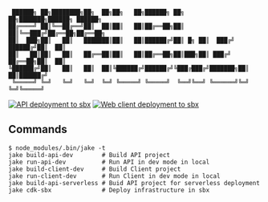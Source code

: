 ```
 ██████╗ ██╗████████╗██╗  ██╗██╗   ██╗██████╗ ██╗    ██╗███████╗██████╗ ██████╗
██╔════╝ ██║╚══██╔══╝██║  ██║██║   ██║██╔══██╗██║    ██║╚══███╔╝██╔══██╗██╔══██╗
██║  ███╗██║   ██║   ███████║██║   ██║██████╔╝██║ █╗ ██║  ███╔╝ ██████╔╝██║  ██║
██║   ██║██║   ██║   ██╔══██║██║   ██║██╔══██╗██║███╗██║ ███╔╝  ██╔══██╗██║  ██║
╚██████╔╝██║   ██║   ██║  ██║╚██████╔╝██████╔╝╚███╔███╔╝███████╗██║  ██║██████╔╝
 ╚═════╝ ╚═╝   ╚═╝   ╚═╝  ╚═╝ ╚═════╝ ╚═════╝  ╚══╝╚══╝ ╚══════╝╚═╝  ╚═╝╚═════╝
```

[![API deployment to sbx](https://github.com/badatt/githubwzrd/actions/workflows/deploy-api-sbx.yml/badge.svg)](https://github.com/badatt/githubwzrd/actions/workflows/deploy-api-sbx.yml)
[![Web client deployment to sbx](https://github.com/badatt/githubwzrd/actions/workflows/deploy-web-client-sbx.yml/badge.svg)](https://github.com/badatt/githubwzrd/actions/workflows/deploy-web-client-sbx.yml)

## Commands

```shell
$ node_modules/.bin/jake -t
jake build-api-dev        # Build API project
jake run-api-dev          # Run API in dev mode in local
jake build-client-dev     # Build Client project
jake run-client-dev       # Run Client in dev mode in local
jake build-api-serverless # Buid API project for serverless deployment
jake cdk-sbx              # Deploy infrastructure in sbx
```
